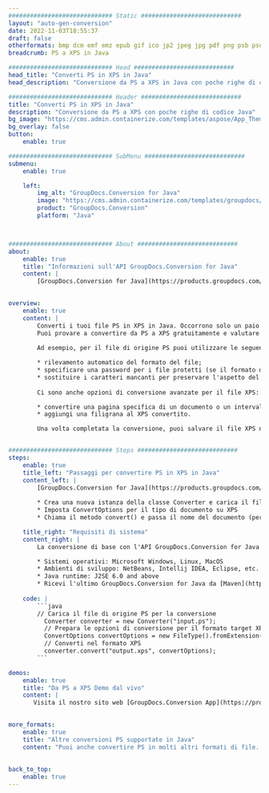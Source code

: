 ```yaml
---
############################# Static ############################
layout: "auto-gen-conversion"
date: 2022-11-03T18:55:37
draft: false
otherformats: bmp dcm emf emz epub gif ico jp2 jpeg jpg pdf png psb psd svg svgz tex tga tif tiff webp wmf wmz xps
breadcrumb: PS a XPS in Java

############################# Head ############################
head_title: "Converti PS in XPS in Java"
head_description: "Conversione da PS a XPS in Java con poche righe di codice. Converti oltre 160 formati di file utilizzando l'API di conversione dei documenti GroupDocs per Java"

############################# Header ############################
title: "Converti PS in XPS in Java"
description: "Conversione da PS a XPS con poche righe di codice Java"
bg_image: "https://cms.admin.containerize.com/templates/aspose/App_Themes/V3/images/bg/header1.png"
bg_overlay: false
button:
    enable: true

############################# SubMenu ############################
submenu:
    enable: true

    left:
        img_alt: "GroupDocs.Conversion for Java"
        image: "https://cms.admin.containerize.com/templates/groupdocs/images/product-logos/90x90-noborder/groupdocs-conversion-java.png"
        product: "GroupDocs.Conversion"
        platform: "Java"



############################# About ############################
about:
    enable: true
    title: "Informazioni sull'API GroupDocs.Conversion for Java"
    content: |
        [GroupDocs.Conversion for Java](https://products.groupdocs.com/conversion/java/) è un'API di conversione di formati di file avanzata per la conversione tra formati di immagini e documenti popolari come Microsoft Office, OpenDocument, PDF, HTML, e-mail, CAD. e molto altro ancora con poche righe di codice. L'API nativa rileva automaticamente i formati dei documenti originali e offre molte opzioni per personalizzare i documenti convertiti. Insieme alla funzione di estrazione delle informazioni da un documento, supporta anche la memorizzazione nella cache dei risultati della conversione sul disco locale per impostazione predefinita. Tuttavia, qualsiasi tipo di archiviazione della cache può essere supportato implementando le interfacce appropriate: Amazon S3, Dropbox, Google Drive, Windows Azure, Reddis o qualsiasi altro.
    

overview:
    enable: true
    content: |
        Converti i tuoi file PS in XPS in Java. Occorrono solo un paio di righe di codice Java su qualsiasi piattaforma di tua scelta, come Windows, Linux, macOS.
        Puoi provare a convertire da PS a XPS gratuitamente e valutare la qualità dei risultati della conversione. Insieme a semplici script di conversione file, puoi provare opzioni più sofisticate per caricare il file sorgente PS e memorizzare l'output XPS. 
        
        Ad esempio, per il file di origine PS puoi utilizzare le seguenti opzioni di caricamento:

        * rilevamento automatico del formato del file;
        * specificare una password per i file protetti (se il formato del file lo supporta);
        * sostituire i caratteri mancanti per preservare l'aspetto del documento.
        
        Ci sono anche opzioni di conversione avanzate per il file XPS:

        * convertire una pagina specifica di un documento o un intervallo di pagine;
        * aggiungi una filigrana al XPS convertito.

        Una volta completata la conversione, puoi salvare il file XPS nel tuo percorso file locale o in qualsiasi archivio di terze parti come FTP, Amazon S3, Google Drive, Dropbox ecc. Nota: per convertire PS a XPS, non è necessario installare alcun software aggiuntivo, come MS Office, Open Office, Adobe Acrobat Reader ecc.


############################# Steps ############################
steps:
    enable: true
    title_left: "Passaggi per convertire PS in XPS in Java"
    content_left: |
        [GroupDocs.Conversion for Java](https://products.groupdocs.com/conversion/java/) consente agli sviluppatori di convertire facilmente il file PS in XPS con poche righe di codice.
        
        * Crea una nuova istanza della classe Converter e carica il file PS con il percorso completo
        * Imposta ConvertOptions per il tipo di documento su XPS
        * Chiama il metodo convert() e passa il nome del documento (percorso completo) e il formato (XPS) come parametro

    title_right: "Requisiti di sistema"
    content_right: |
        La conversione di base con l'API GroupDocs.Conversion for Java può essere eseguita con poche righe di codice. Le nostre API sono supportate su tutte le principali piattaforme e sistemi operativi. Prima di eseguire il codice seguente, assicurati di avere i seguenti prerequisiti installati sul tuo sistema.

        * Sistemi operativi: Microsoft Windows, Linux, MacOS
        * Ambienti di sviluppo: NetBeans, Intellij IDEA, Eclipse, etc.
        * Java runtime: J2SE 6.0 and above
        * Ricevi l'ultimo GroupDocs.Conversion for Java da [Maven](https://repository.groupdocs.com/webapp/#/artifacts/browse/tree/General/repo/com/groupdocs/groupdocs-conversion)
         
    code: |
        ```java    
        // Carica il file di origine PS per la conversione
          Converter converter = new Converter("input.ps");
          // Prepara le opzioni di conversione per il formato target XPS
          ConvertOptions convertOptions = new FileType().fromExtension("xps").getConvertOptions();
          // Converti nel formato XPS
          converter.convert("output.xps", convertOptions);
        ```

demos:
    enable: true
    title: "Da PS a XPS Demo dal vivo"
    content: |
       Visita il nostro sito web [GroupDocs.Conversion App](https://products.groupdocs.app/conversion/family) e prova subito la conversione da PS a XPS. La demo gratuita ha i seguenti vantaggi
          

more_formats:
    enable: true
    title: "Altre conversioni PS supportate in Java"
    content: "Puoi anche convertire PS in molti altri formati di file. Si prega di consultare l'elenco di seguito."
       
       
back_to_top:
    enable: true
---
```

